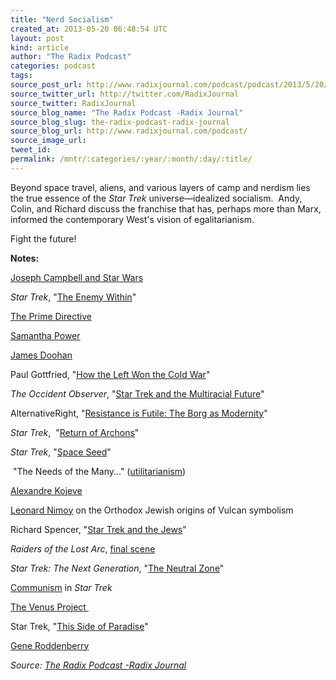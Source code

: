```yaml
---
title: "Nerd Socialism"
created_at: 2013-05-20 06:48:54 UTC
layout: post
kind: article
author: "The Radix Podcast"
categories: podcast
tags: 
source_post_url: http://www.radixjournal.com/podcast/podcast/2013/5/20/nerd-socialism
source_twitter_url: http://twitter.com/RadixJournal
source_twitter: RadixJournal
source_blog_name: "The Radix Podcast -Radix Journal"
source_blog_slug: the-radix-podcast-radix-journal
source_blog_url: http://www.radixjournal.com/podcast/
source_image_url: 
tweet_id:
permalink: /mntr/:categories/:year/:month/:day/:title/
---
```

<p>Beyond space travel, aliens, and various layers of camp and nerdism lies the true essence of the<em> Star Trek</em> universe—idealized socialism. &nbsp;Andy, Colin, and Richard discuss the franchise that has, perhaps more than Marx, informed the contemporary West's vision of egalitarianism.&nbsp;</p><p>Fight the future!&nbsp;</p>



<p><strong>Notes:&nbsp;</strong></p><p><a href="http://en.wikipedia.org/wiki/Joseph_Campbell#Film">Joseph Campbell and Star Wars</a></p><p><em>Star Trek</em>,&nbsp;"<a href="http://en.wikipedia.org/wiki/The_Enemy_Within_(Star_Trek:_The_Original_Series)">The Enemy Within</a>"</p><p><a href="http://en.wikipedia.org/wiki/Prime_Directive">The&nbsp;Prime Directive</a></p><p><a href="http://en.wikipedia.org/wiki/Samantha_Power">Samantha Power</a></p><p><a href="http://en.wikipedia.org/wiki/James_Doohan">James Doohan</a></p><p>Paul Gottfried, "<a href="http://hlmenckenclub.org/2010-conference-audio/2012/8/13/how-the-left-won-the-cold-war">How the Left Won the Cold War</a>"</p><p><em>The Occident Observer</em>, "<a href="http://www.theoccidentalobserver.net/authors/Pyle-StarTrek.html">Star Trek and the Multiracial Future</a>"</p><p>AlternativeRight, "<a href="http://alternativeright.com/blog/2013/4/30/resistance-is-futile">Resistance is Futile: The Borg as Modernity</a>"</p><p><em>Star Trek</em>, &nbsp;"<a href="http://en.wikipedia.org/wiki/The_Return_of_the_Archons">Return of Archons</a>"&nbsp;</p><p><em>Star Trek</em>,&nbsp;"<a href="http://en.wikipedia.org/wiki/Space_Seed">Space Seed</a>"&nbsp;</p><p>&nbsp;"The Needs of the Many..." (<a href="http://en.wikipedia.org/wiki/Utilitarianism">utilitarianism</a>)&nbsp;</p><p><a href="http://en.wikipedia.org/wiki/Alexandre_Koj%C3%A8ve">Alexandre&nbsp;Kojeve</a></p><p><a href="http://youtu.be/-QxprD3Ii2M?t=10m50s">Leonard Nimoy</a> on the Orthodox Jewish origins of Vulcan symbolism</p><p>Richard&nbsp;Spencer, "<a href="http://takimag.com/article/star_trek_and_the_jews/print#axzz2ToMrgsS8">Star Trek and the Jews</a>"</p><p><em>Raiders of the Lost Arc</em>, <a href="http://www.youtube.com/watch?v=0APF3SO9tqE">final scene</a></p><p><em>Star Trek: The Next Generation</em>, "<a href="http://en.wikipedia.org/wiki/The_Neutral_Zone_(Star_Trek:_The_Next_Generation)">The Neutral Zone</a>"</p><p><a href="http://www.youtube.com/watch?v=pzqW0YaN2ho&amp;feature=youtu.be&amp;t=57s">Communism</a> in <em>Star Trek</em></p><p><a href="http://www.thevenusproject.com/">The&nbsp;Venus Project&nbsp;</a></p><p>Star Trek,&nbsp;"<a href="http://en.wikipedia.org/wiki/This_Side_of_Paradise_(Star_Trek:_The_Original_Series)">This Side of Paradise</a>"</p><p><a href="http://en.wikipedia.org/wiki/Gene_Roddenberry">Gene Roddenberry</a></p><div class="">
    <i>Source: <a href="http://www.radixjournal.com/podcast/">The Radix Podcast -Radix Journal</a></i>
</div>
